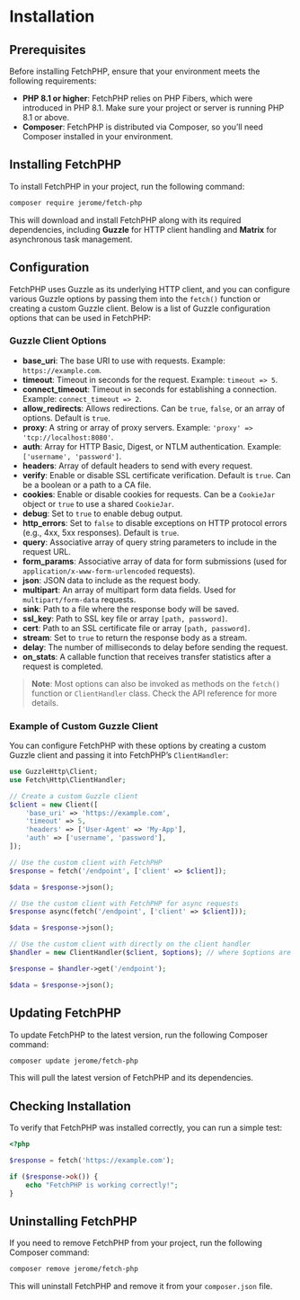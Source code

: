 # Installation

## Prerequisites

Before installing FetchPHP, ensure that your environment meets the following requirements:

- **PHP 8.1 or higher**: FetchPHP relies on PHP Fibers, which were introduced in PHP 8.1. Make sure your project or server is running PHP 8.1 or above.
- **Composer**: FetchPHP is distributed via Composer, so you’ll need Composer installed in your environment.

## Installing FetchPHP

To install FetchPHP in your project, run the following command:

```bash
composer require jerome/fetch-php
```

This will download and install FetchPHP along with its required dependencies, including **Guzzle** for HTTP client handling and **Matrix** for asynchronous task management.

## Configuration

FetchPHP uses Guzzle as its underlying HTTP client, and you can configure various Guzzle options by passing them into the `fetch()` function or creating a custom Guzzle client. Below is a list of Guzzle configuration options that can be used in FetchPHP:

### Guzzle Client Options

- **base_uri**: The base URI to use with requests. Example: `https://example.com`.
- **timeout**: Timeout in seconds for the request. Example: `timeout => 5`.
- **connect_timeout**: Timeout in seconds for establishing a connection. Example: `connect_timeout => 2`.
- **allow_redirects**: Allows redirections. Can be `true`, `false`, or an array of options. Default is `true`.
- **proxy**: A string or array of proxy servers. Example: `'proxy' => 'tcp://localhost:8080'`.
- **auth**: Array for HTTP Basic, Digest, or NTLM authentication. Example: `['username', 'password']`.
- **headers**: Array of default headers to send with every request.
- **verify**: Enable or disable SSL certificate verification. Default is `true`. Can be a boolean or a path to a CA file.
- **cookies**: Enable or disable cookies for requests. Can be a `CookieJar` object or `true` to use a shared `CookieJar`.
- **debug**: Set to `true` to enable debug output.
- **http_errors**: Set to `false` to disable exceptions on HTTP protocol errors (e.g., 4xx, 5xx responses). Default is `true`.
- **query**: Associative array of query string parameters to include in the request URL.
- **form_params**: Associative array of data for form submissions (used for `application/x-www-form-urlencoded` requests).
- **json**: JSON data to include as the request body.
- **multipart**: An array of multipart form data fields. Used for `multipart/form-data` requests.
- **sink**: Path to a file where the response body will be saved.
- **ssl_key**: Path to SSL key file or array `[path, password]`.
- **cert**: Path to an SSL certificate file or array `[path, password]`.
- **stream**: Set to `true` to return the response body as a stream.
- **delay**: The number of milliseconds to delay before sending the request.
- **on_stats**: A callable function that receives transfer statistics after a request is completed.

> **Note**: Most options can also be invoked as methods on the `fetch()` function or `ClientHandler` class. Check the API reference for more details.

### Example of Custom Guzzle Client

You can configure FetchPHP with these options by creating a custom Guzzle client and passing it into FetchPHP’s `ClientHandler`:

```php
use GuzzleHttp\Client;
use Fetch\Http\ClientHandler;

// Create a custom Guzzle client
$client = new Client([
    'base_uri' => 'https://example.com',
    'timeout' => 5,
    'headers' => ['User-Agent' => 'My-App'],
    'auth' => ['username', 'password'],
]);

// Use the custom client with FetchPHP
$response = fetch('/endpoint', ['client' => $client]);

$data = $response->json();

// Use the custom client with FetchPHP for async requests
$response async(fetch('/endpoint', ['client' => $client]));

$data = $response->json();

// Use the custom client with directly on the client handler
$handler = new ClientHandler($client, $options); // where $options are all possible Guzzle options

$response = $handler->get('/endpoint');

$data = $response->json();
```

## Updating FetchPHP

To update FetchPHP to the latest version, run the following Composer command:

```bash
composer update jerome/fetch-php
```

This will pull the latest version of FetchPHP and its dependencies.

## Checking Installation

To verify that FetchPHP was installed correctly, you can run a simple test:

```php
<?php

$response = fetch('https://example.com');

if ($response->ok()) {
    echo "FetchPHP is working correctly!";
}
```

## Uninstalling FetchPHP

If you need to remove FetchPHP from your project, run the following Composer command:

```bash
composer remove jerome/fetch-php
```

This will uninstall FetchPHP and remove it from your `composer.json` file.
